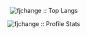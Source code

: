 <p align="center"><img src="https://github-readme-stats.vercel.app/api/top-langs/?username=fjchange&langs_count=10&theme=tokyonight&layout=compact" alt="fjchange :: Top Langs" /></p>
<p align="center"><img src="https://github-readme-stats.vercel.app/api?username=fjchange&show_icons=true&theme=synthwave" alt="fjchange :: Profile Stats" /></p>

